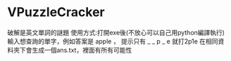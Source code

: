 # VPuzzleCracker
破解是英文單詞的謎題
使用方式:打開exe後(不放心可以自己用python編譯執行)
輸入想查詢的單字，例如答案是 apple ， 提示只有 _ _ p _ e
就打2p1e
在相同資料夾下會生成一個ans.txt，裡面有所有可能性
